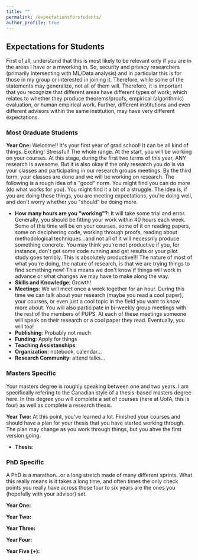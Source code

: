 ```yaml
---
title: ""
permalink: /expectationsforstudents/
author_profile: true
---
```


<h2>Expectations for Students</h2>


First of all, understand that this is most likely to be relevant only if you are in the areas I have or a mworking in. So, security and privacy researchers (primarily intersecting with ML/Data analysis) and in particular this is for those in my group or interested in joining it. Therefore, while some of the statements may generalize, not all of them will. Therefore, it is important that you recognize that different areas have different types of work; which relates to whether they produce theorems/proofs, empirical (algorithmic) evaluation, or human empirical work. Further, different institutions and even different advisors within the same institution, may have very different expectations. 

<h3>Most Graduate Students</h3>
<b>Year One:</b>
Welcome!! It's your first year of grad school! It can be all kind of things. Exciting! Stressful! The whole range. At the start, you will be working on your courses. At this stage, during the first two terms of this year, ANY research is awesome. But it is also okay if the only research you do is via your classes and participating in our research groups meetings. By the third term, your classes are done and we will be working on research. The following is a rough idea of a "good" norm. You might find you can do more (do what works for you). You might find it a bit of a struggle. The idea is, if you are doing these things, you are meeting expectations, you're doing well, and don't worry whether you "should" be doing more. 

<ul>
 <li><b>How many hours are you "working"?</b>: It will take some trial and error. Generally, you should be fitting your work within 40 hours each week. Some of this time will be on your courses, some of it on reading papers, some on deciphering code, working through proofs, reading about methodological techniques...and not all of it will necessrily produce something concrete. You may think you're not productive if you, for instance, don't get some code running and get results or your pilot study goes terribly. This is absolutely productive!!! The nature of most of what you're doing, the nature of research, is that we are trying things to find something new! This means we don't know if things will work in advance or what changes we may have to make along the way.  </li>
 <li><b>Skills and Knowledge</b>: Growth!</li>
 <li><b>Meetings</b>: We will meet once a week together for an hour. During this time we can talk about your research (maybe you read a cool paper), your courses, or even just a cool topic in the field you want to know more about. You will also participate in bi-weekly group meetings with the rest of the members of PUPS. At each of these meetings someone will speak on their research or a cool paper they read. Eventually, you will too!</li>
 <li><b>Publishing</b>: Probably not much</li>
 <li><b>Funding</b>: Apply for things</li>
 <li><b>Teaching Assistanships</b>:</li>
 <li><b>Organization</b>: notebook, calendar...</li>
 <li><b>Research Community</b>: attend talks...</li>
</ul>



<h3>Masters Specific</h3>
Your masters degree is roughly speaking between one and two years. I am specifically refering to the Canadian style of a thesis-based masters degree here. In this degree you will complete a set of courses (here at UofA, this is four) as well as complete a research thesis.  <br/>

<b>Year Two:</b>
At this point, you've learned a lot. Finished your courses and should have a plan for your thesis that you have started working through. The plan may change as you work through things, but you ahve the first version going. 
<ul>
 <li><b>Thesis</b>:</li>
</ul>


 <h3>PhD Specific</h3>
A PhD is a marathon...or a long stretch made of many different sprints. What this really means is it takes a long time, and often times the only check points you really have across those four to six years are the ones you (hopefully with your advisor) set. <br/>

<b>Year One:</b>

<b>Year Two:</b>

<b>Year Three:</b>

<b>Year Four:</b>

<b>Year Five (+):</b>


